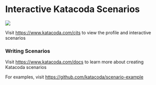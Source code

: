 # Interactive Katacoda Scenarios

[![](http://shields.katacoda.com/katacoda/cjts/count.svg)](https://www.katacoda.com/cjts "Get your profile on Katacoda.com")

Visit https://www.katacoda.com/cjts to view the profile and interactive scenarios

### Writing Scenarios
Visit https://www.katacoda.com/docs to learn more about creating Katacoda scenarios

For examples, visit https://github.com/katacoda/scenario-example
